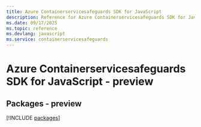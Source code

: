 ```yaml
---
title: Azure Containerservicesafeguards SDK for JavaScript
description: Reference for Azure Containerservicesafeguards SDK for JavaScript
ms.date: 09/17/2025
ms.topic: reference
ms.devlang: javascript
ms.service: containerservicesafeguards
---
```

# Azure Containerservicesafeguards SDK for JavaScript - preview
## Packages - preview
[!INCLUDE [packages](containerservicesafeguards-index.md)]